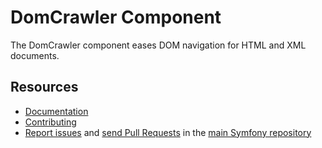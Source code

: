 DomCrawler Component
====================

The DomCrawler component eases DOM navigation for HTML and XML documents.

Resources
---------

  * [Documentation](https://symfony.com/doc/current/components/dom_crawler.html)
  * [Contributing](https://symfony.com/doc/current/contributing/index.html)
  * [Report issues](https://github.com/oldpak/symfony/issues) and
    [send Pull Requests](https://github.com/oldpak/symfony/pulls)
    in the [main Symfony repository](https://github.com/oldpak/symfony)
